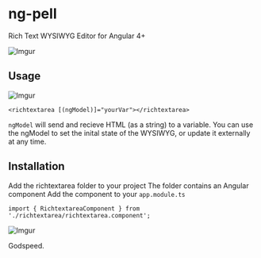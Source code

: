 # ng-pell
Rich Text WYSIWYG Editor for Angular 4+

![Imgur](http://i.imgur.com/77MWAjO.png)

## Usage

![Imgur](http://i.imgur.com/7ebtm9l.png)

```
<richtextarea [(ngModel)]="yourVar"></richtextarea>
```

`ngModel` will send and recieve HTML (as a string) to a variable.
You can use the ngModel to set the inital state of the WYSIWYG, or update it externally at any time.

## Installation 

Add the richtextarea folder to your project
The folder contains an Angular component
Add the component to your `app.module.ts`

```
import { RichtextareaComponent } from './richtextarea/richtextarea.component';
```

![Imgur](http://i.imgur.com/MDZJ1wl.png)



Godspeed.
  
